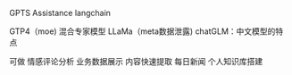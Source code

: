 GPTS
Assistance
langchain

GTP4（moe) 混合专家模型
LLaMa（meta数据泄露)
chatGLM：中文模型的特点

可做
情感评论分析
业务数据展示
内容快速提取
每日新闻
个人知识库搭建
